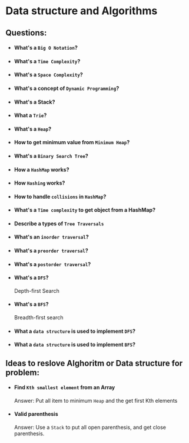 # Data structure and Algorithms

## Questions:
- #### What's a `Big O Notation`?
- #### What's a `Time Complexity`?
- #### What's a `Space Complexity`?
- #### What's a concept of `Dynamic Programming`?
- #### What's a Stack?
- #### What a `Trie`?
- #### What's a `Heap`?
- #### How to get minimum value from `Minimum Heap`?
- #### What's a `Binary Search Tree`?
- #### How a `HashMap` works?
- #### How `Hashing` works?
- #### How to handle `collisions` in `HashMap`?
- #### What's a `Time complexity` to get object from a HashMap?
- #### Describe a types of `Tree Traversals`
- #### What's an `inorder traversal`?
- #### What's a `preorder traversal`?
- #### What's a `postorder traversal`?
- #### What's a `DFS`?
    Depth-first Search

- #### What's a `BFS`? 
    Breadth-first search

- #### What a `data structure` is used to implement `DFS`?
- #### What a `data structure` is used to implement `BFS`?

 
## Ideas to reslove Alghoritm or Data structure for problem:
- #### Find `Kth smallest element` from an Array
    Answer: Put all item to minimum `Heap` and the get first Kth elements
- #### Valid parenthesis
    Answer: Use a `Stack` to put all open parenthesis, and get close parenthesis.  



